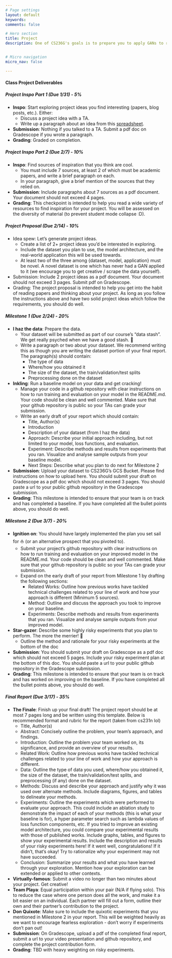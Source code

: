```yaml
---
# Page settings
layout: default
keywords:
comments: false

# Hero section
title: Project
description: One of CS236G's goals is to prepare you to apply GANs to real world tasks. The final project will get you started in that direction.


# Micro navigation
micro_nav: false

---
```


#### Class Project Deliverables

##### Project Inspo Part 1 (***Due 1/31***) - 5%
- **Inspo**: Start exploring project ideas you find interesting (papers, blog posts, etc.). Either:
    - Discuss a project idea with a TA.
    - Write up a paragraph about an idea from this [spreadsheet](https://docs.google.com/spreadsheets/d/10yi7lMdpbz-u_0S9xTBMuDPOdfzDpF_JZu2P40ZC_nk/edit?usp=drive_web&ouid=111642539912347805933).
- **Submission**: Nothing if you talked to a TA. Submit a pdf doc on Gradescope if you wrote a paragraph.
- **Grading**: Graded on completion.

##### Project Inspo Part 2 (***Due 2/7***) - 10%
- **Inspo**: Find sources of inspiration that you think are cool.
    - You must include 7 sources, at least 2 of which must be academic papers, and write a brief paragraph on each. 
	- In your paragraph, give a brief mention of the sources that they relied on.
- **Submission**: Include paragraphs about 7 sources as a pdf document. Your document should not exceed 4 pages.
- **Grading**: This checkpoint is intended to help you read a wide variety of resources to find inspiration for your project. You will be assessed on the diversity of material (to prevent student mode collapse :D).

##### Project Proposal (***Due 2/14***) - 10%
- Idea spew: Let’s generate project ideas.
    - Create a list of 2+ project ideas you’d be interested in exploring. 
    - Include the dataset you plan to use, the model architecture, and the real-world application this will be used towards. 
    - At least two of the three among {dataset, model, application} must be novel. A novel dataset is one which has never had a GAN applied to it (we encourage you to get creative / scrape the data yourself).
- Submission: Include 2 project ideas as a pdf document. Your document should not exceed 3 pages. Submit pdf on Gradescope.
- Grading: The project proposal is intended to help you get into the habit of reading papers and thinking about your project. As long as you follow the instructions above and have two solid project ideas which follow the requirements, you should do well.

##### Milestone 1 (***Due 2/24***) - 20%
- **I haz the data**: Prepare the data.
    - Your dataset will be submitted as part of our course’s “data stash”. We get really psyched when we have a good stash. 💫
    - Write a paragraph or two about your dataset. We recommend writing this as though you are writing the dataset portion of your final report. The paragraph(s) should contain:
        - The type of data
        - Where/how you obtained it
        - The size of the dataset, the train/validation/test splits
        - Preprocessing done on the dataset
- **Inkling**: Run a baseline model on your data and get cracking!
    - Manage your code in a github repository with clear instructions on how to run training and evaluation on your model in the README.md. Your code should be clean and well commented. Make sure that your github repository is public so your TAs can grade your submission.
    - Write an early draft of your report which should contain:
        - Title, Author(s)
        - Introduction
        - Description of your dataset (from I haz the data)
        - Approach: Describe your initial approach including, but not limited to your model, loss functions, and evaluation. 
        - Experiment: Describe methods and results from experiments that you ran. Visualize and analyse sample outputs from your baseline model.
        - Next Steps: Describe what you plan to do next for Milestone 2
- **Submission**: Upload your dataset to CS236G’s GCS Bucket. Please find instructions on how to upload here. You should submit your draft on Gradescope as a pdf doc which should not exceed 3 pages. You should paste a url to your public github repository in the Gradescope submission.
- **Grading**: This milestone is intended to ensure that your team is on track and has completed a baseline. If you have completed all the bullet points above, you should do well.

##### Milestone 2 (***Due 3/7***) - 20%
- **Ignition on**: You should have largely implemented the plan you set sail for ⛵️ (or an alternative prospect that you pivoted to).
    - Submit your project’s github repository with clear instructions on how to run training and evaluation on your improved model in the README.md. Your code should be clean and well commented. Make sure that your github repository is public so your TAs can grade your submission.
    - Expand on the early draft of your report from Milestone 1 by drafting the following sections:
        - Related Works: Outline how previous works have tackled technical challenges related to your line of work and how your approach is different (Minimum 5 sources).
        - Method: Outline and discuss the approach you took to improve on your baseline. 
        - Experiments: Describe methods and results from experiments that you ran. Visualize and analyse sample outputs from your improved model.
- **Star-gazer**: Describe some highly risky experiments that you plan to perform. The more the merrier! 🤩
    - Outline the method and rationale for your risky experiments at the bottom of the doc
- **Submission**: You should submit your draft on Gradescope as a pdf doc which should not exceed 5 pages. Include your risky experiment plan at the bottom of this doc. You should paste a url to your public github repository in the Gradescope submission.
- **Grading**: This milestone is intended to ensure that your team is on track and has worked on improving on the baseline. If you have completed all the bullet points above, you should do well.

##### Final Report (***Due 3/17***) - 35%
- **The Finale**: Finish up your final draft! The project report should be at most 7 pages long and be written using this template. Below is recommended format and rubric for the report (taken from cs231n lol)
    - Title, Author(s)
    - Abstract: Concisely outline the problem, your team’s approach, and findings.
    - Introduction: Outline the problem your team worked on, its significance, and provide an overview of your results.
    - Related Work: Outline how previous works have tackled technical challenges related to your line of work and how your approach is different.
    - Data: Outline the type of data you used, where/how you obtained it, the size of the dataset, the train/validation/test splits, and preprocessing (if any) done on the dataset.
    - Methods: Discuss and describe your approach and justify why it was used over alternate methods. Include diagrams, figures, and tables to delineate your methods.
    - Experiments: Outline the experiments which were performed to evaluate your approach. This could include an ablation study to demonstrate the impact of each of your methods (this is what your baseline is for), a hyper parameter search such as lambda values of loss function components, etc. If you tried to improve an existing model architecture, you could compare your experimental results with those of published works. Include graphs, tables, and figures to show your experimental results. Include the description and results of your risky experiments here! If it went well, congratulations! If it didn’t, that’s okay! Try to rationalize why your experiment may not have succeeded.
    - Conclusion: Summarize your results and what you have learned through your exploration. Mention how your exploration can be extended or applied to other contexts.
- **Virtually-famous**: Submit a video no longer than two minutes about your project. Get creative!
- **Team Playa**: Equal participation within your pair (N/A if flying solo). This to reduce the case where one person does all the work, and make it a bit easier on an individual. Each partner will fill out a form, outline their own and their partner’s contribution to the project. 
- **Don Quixote**: Make sure to include the quixotic experiments that you mentioned in Milestone 2 in your report. This will be weighted heavily as we want to encourage fearless exploration - don’t worry if experiments don’t pan out!
- **Submission**: On Gradescope, upload a pdf of the completed final report, submit a url to your video presentation and github repository, and complete the project contribution form.
- **Grading**: TBD with heavy weighting on risky experiments.


<!-- ##### 20%, Proposal
* Inspo: Find sources of inspiration that you think are cool. You must include 7 sources, at least 2 of which must be academic papers, and write a brief paragraph on each. In your paragraph, give a brief mention of the sources that *they* relied on. You will be assessed on the diversity of material (to prevent student mode collapse :D).
* Idea spew: Create a list of 2+ project ideas you'd be interested in exploring. In each, you must include the dataset you plan to use, the model architecture, and the real-world application this will be used towards. At least two of the three among {dataset, model, application} must be novel. A novel dataset is one which has never had a GAN applied to it (we encourage you to get creative / scrape the data yourself).

##### 15%, Milestone 1 
* I haz the data: Your dataset will be submitted as part of our course's "data stash". We get really psyched when we have a good stash. 💫
* Inkling: Run a baseline model on your data and get cracking!

##### 15%, Milestone 2
* Ignition on: You should have largely implemented the plan you set sail for ⛵️ (or an alternative prospect that you pivoted to).
* Star-gazer: Describe some highly risky experiments that you plan to perform. The more the merrier! 🤩

##### 50%, Final Draft
* Team Playa: Equal participation within your pair (N/A if flying solo). This to reduce the case where one person does all the work, and make it a bit easier on an individual.
* Virtually-famous: Submit a video no longer than two minutes about your project.
* Don Quixote: Give the results of the quixotic experiments that you mentioned in Milestone 2. This will be weighted heavily as we want to encourage fearless exploration - don't worry if experiments don't pan out! 
<div class="fig figcenter fighighlight">
  <img src="../images/don-quixote.gif">
</div> -->

